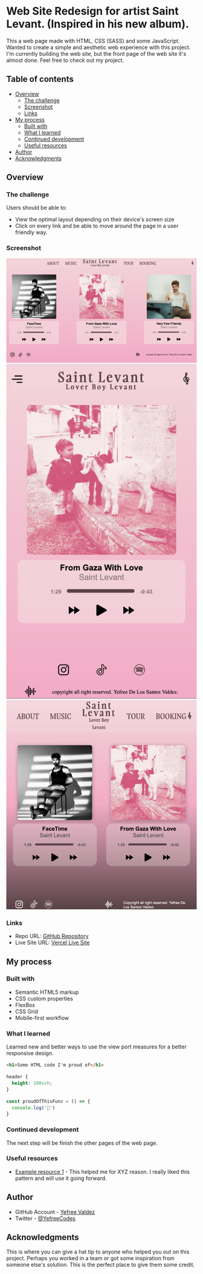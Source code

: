 # Web Site Redesign for artist Saint Levant. (Inspired in his new album).

This a web page made with HTML, CSS (SASS) and some JavaScript. 
Wanted to create a simple and aesthetic web experience with this project. I'm currently building the web site, but the front page of the web site it's almost done. 
Feel free to check out my project.

## Table of contents

- [Overview](#overview)
  - [The challenge](#the-challenge)
  - [Screenshot](#screenshot)
  - [Links](#links)
- [My process](#my-process)
  - [Built with](#built-with)
  - [What I learned](#what-i-learned)
  - [Continued development](#continued-development)
  - [Useful resources](#useful-resources)
- [Author](#author)
- [Acknowledgments](#acknowledgments)

## Overview

### The challenge

Users should be able to:

- View the optimal layout depending on their device's screen size
- Click on every link and be able to move around the page in a user friendly way.

### Screenshot

![](screenshots/desktop.png)
![](screenshots/mobile.png)
![](screenshots/tablet.png)


### Links

- Repo URL: [GitHub Repository](https://github.com/yefreescoding/SaintLevant-page-redesign.git)
- Live Site URL: [Vercel Live Site](https://saint-levant-page-redesign.vercel.app/)

## My process

### Built with

- Semantic HTML5 markup
- CSS custom properties
- FlexBox
- CSS Grid
- Mobile-first workflow

### What I learned

Learned new and better ways to use the view port measures for a better responsive design.


```html
<h1>Some HTML code I'm proud of</h1>
```
```css
header {
  height: 100svh;
}
```
```js
const proudOfThisFunc = () => {
  console.log('🎉')
}
```

### Continued development
The next step will be finish the other pages of the web page.

### Useful resources

- [Example resource 1]() - This helped me for XYZ reason. I really liked this pattern and will use it going forward.

## Author

- GitHub Account - [Yefree Valdez](https://github.com/yefreescoding)
- Twitter - [@YefreeCodes](https://twitter.com/YefreeCodes)


## Acknowledgments

This is where you can give a hat tip to anyone who helped you out on this project. Perhaps you worked in a team or got some inspiration from someone else's solution. This is the perfect place to give them some credit.
